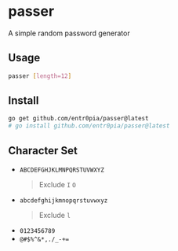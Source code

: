 # passer

A simple random password generator

## Usage

```bash
passer [length=12]
```
## Install

```bash
go get github.com/entr0pia/passer@latest
# go install github.com/entr0pia/passer@latest
```

## Character Set

- `ABCDEFGHJKLMNPQRSTUVWXYZ` 
    > Exclude `I` `O`
- `abcdefghijkmnopqrstuvwxyz`
    > Exclude `l`
- `0123456789`
- `@#$%^&*,./_-+=`
